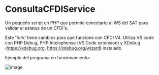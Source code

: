 # ConsultaCFDIService
Un pequeño script en PHP que permite conectarte al WS del SAT para validar el estatus de un CFDI's.

Este 'fork' tiene cambios para que funcione con CFDI V4. Utiliza VS code con PHP Debug, PHP Intelephense (VS Code extension) y XDebug (https://xdebug.org, https://xdebug.org/wizard) instalado.

Ejemplo del programa en funcionamiento:

![image](https://github.com/CesarAV/ConsultaCFDIService/assets/1848409/d7106751-e1dc-450b-a62e-11d2def2bb91)
